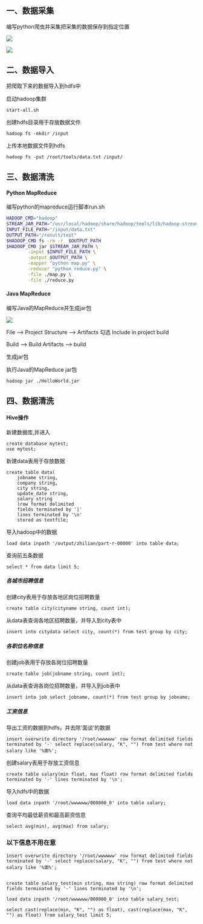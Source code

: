 ## 一、数据采集

编写python爬虫并采集把采集的数据保存到指定位置

![](C:\Users\test\Desktop\111.png)

![](C:\Users\test\Desktop\222.png)



## 二、数据导入

把爬取下来的数据导入到hdfs中

启动hadoop集群

```
start-all.sh
```

创建hdfs目录用于存放数据文件

```
hadoop fs -mkdir /input
```

上传本地数据文件到hdfs

```
hadoop fs -put /root/tools/data.txt /input/
```



## 三、数据清洗

#### Python MapReduce

编写python的mapreduce运行脚本run.sh

```bash
HADOOP_CMD="hadoop"
STREAM_JAR_PATH="/usr/local/hadoop/share/hadoop/tools/lib/hadoop-streaming-2.7.2.jar"
INPUT_FILE_PATH="/input/data.txt"
OUTPUT_PATH="/result/test"
$HADOOP_CMD fs -rm -r  $OUTPUT_PATH
$HADOOP_CMD jar $STREAM_JAR_PATH \
        -input $INPUT_FILE_PATH \
        -output $OUTPUT_PATH \
        -mapper "python map.py" \
        -reducer "python reduce.py" \
        -file ./map.py \
        -file ./reduce.py
```



#### Java MapReduce

编写Java的MapReduce并生成jar包

![](C:\Users\test\Desktop\333.png)

File --> Project Structure --> Artifacts 勾选 Include in project build 

Build --> Build Artifacts --> build

生成jar包

执行Java的MapReduce jar包

```
hadoop jar ./HelloWorld.jar 
```



## 四、数据清洗



#### Hive操作

新建数据库,并进入

```mysql
create database mytest;
use mytest;
```

新建data表用于存放数据

```mysql
create table data(
    jobname string,
    company string,
    city string,
    update_date string,
    salary string
    )row format delimited
    fields terminated by '|' 
    lines terminated by '\n' 
    stored as textfile;
```

导入hadoop中的数据

```mysql
load data inpath '/output/zhilian/part-r-00000' into table data;
```

查询前五条数据

```mysql
select * from data limit 5;
```

##### 各城市招聘信息

创建city表用于存放各地区岗位招聘数量

```mysql
create table city(cityname string, count int);
```

从data表查询各地区招聘数量，并导入到city表中

```mysql
insert into citydata select city, count(*) from test group by city;
```

##### 各职位名称信息

创建job表用于存放各岗位招聘数量

```mysql
create table job(jobname string, count int);
```

从data表查询各岗位招聘数量，并导入到job表中

```mysql
insert into job select jobname, count(*) from test group by jobname;
```



##### 工资信息

导出工资的数据到hdfs，并去除'面谈'的数据

```mysql
insert overwrite directory '/root/wwwwww' row format delimited fields terminated by '-' select replace(salary, "K", "") from test where not salary like '%面%';
```

创建salary表用于存放工资信息

```mysql
create table salary(min float, max float) row format delimited fields terminated by '-' lines terminated by '\n';
```

导入hdfs中的数据

```mysql
load data inpath '/root/wwwwww/000000_0' into table salary;
```

查询平均最低薪资和最高薪资信息

```mysql
select avg(min), avg(max) from salary;
```





### 以下信息不用在意

```mysql
insert overwrite directory '/root/wwwwww' row format delimited fields terminated by '-' select replace(salary, "K", "") from test where not salary like '%面%';


create table salary_test(min string, max string) row format delimited fields terminated by '-' lines terminated by '\n';

load data inpath '/root/wwwwww/000000_0' into table salary_test;

select cast(replace(min, "K", "") as float), cast(replace(max, "K", "") as float) from salary_test limit 5;

```





